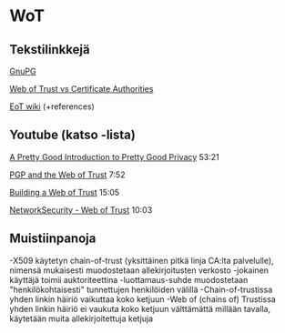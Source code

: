 # WoT

## Tekstilinkkejä

[GnuPG](https://gnupg.org/)

[Web of Trust vs Certificate Authorities](https://andrewgdotcom.wordpress.com/2014/11/13/wot-ca/)

[EoT wiki](https://en.wikipedia.org/wiki/Web_of_trust) (+references)

## Youtube (katso -lista)

[A Pretty Good Introduction to Pretty Good Privacy](https://www.youtube.com/watch?v=Lq-yKJFHJpk) 53:21

[PGP and the Web of Trust](https://www.youtube.com/watch?v=H5-lipH1KwQ) 7:52

[Building a Web of Trust](https://www.youtube.com/watch?v=hxW_SaIN_J4) 15:05

[NetworkSecurity - Web of Trust](https://www.youtube.com/watch?v=btm376sAG_U) 10:03

## Muistiinpanoja

-X509 käytetyn chain-of-trust (yksittäinen pitkä linja CA:lta palvelulle), nimensä mukaisesti muodostetaan 
allekirjoitusten verkosto
-jokainen käyttäjä toimii auktoriteettina
-luottamaus-suhde muodostetaan "henkilökohtaisesti" tunnettujen henkilöiden välillä 
-Chain-of-trustissa yhden linkin häiriö vaikuttaa koko ketjuun
	-Web of (chains of) Trustissa yhden linkin häiriö ei vaukuta koko ketjuun välttämättä millään tavalla,
	käytetään muita allekirjoitettuja ketjuja
